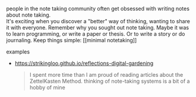 people in the note taking community often get obsessed with writing notes about note taking.  
It's exciting when you discover a "better" way of thinking, wanting to share it with everyone. 
Remember why you sought out note taking. Maybe it was to learn programming, or write a paper or thesis. Or to write a story or do journaling.
Keep things simple: [[minimal notetaking]]

examples
- https://strikingloo.github.io/reflections-digital-gardening
  > I spent more time than I am proud of reading articles about the ZettelKasten Method.
  > thinking of note-taking systems is a bit of a hobby of mine
  
  
  
  